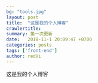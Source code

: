 ```yaml
---
bg: "tools.jpg"
layout: post
title:  "这是我的个人博客"
crawlertitle: 
summary: 第一次更新
date:   2018-11-1 20:09:47 +0700
categories: posts
tags: ['front-end']
author: redVi
---
```

这是我的个人博客